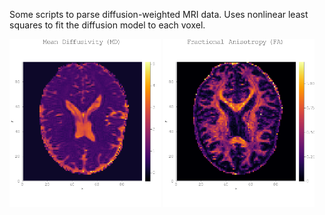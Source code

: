 Some scripts to parse diffusion-weighted MRI data. Uses nonlinear least squares to fit the diffusion model to each voxel. 

<p float="left">
  <img src="./pngs/MDmap.png" width="48%" />
  <img src="./pngs/FAmap.png" width="48%" /> 
</p>
